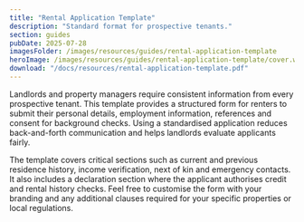 ```yaml
---
title: "Rental Application Template"
description: "Standard format for prospective tenants."
section: guides
pubDate: 2025-07-28
imagesFolder: /images/resources/guides/rental-application-template
heroImage: /images/resources/guides/rental-application-template/cover.webp
download: "/docs/resources/rental-application-template.pdf"
---
```


Landlords and property managers require consistent information from every prospective tenant. This template provides a structured form for renters to submit their personal details, employment information, references and consent for background checks. Using a standardised application reduces back-and-forth communication and helps landlords evaluate applicants fairly.

The template covers critical sections such as current and previous residence history, income verification, next of kin and emergency contacts. It also includes a declaration section where the applicant authorises credit and rental history checks. Feel free to customise the form with your branding and any additional clauses required for your specific properties or local regulations.
